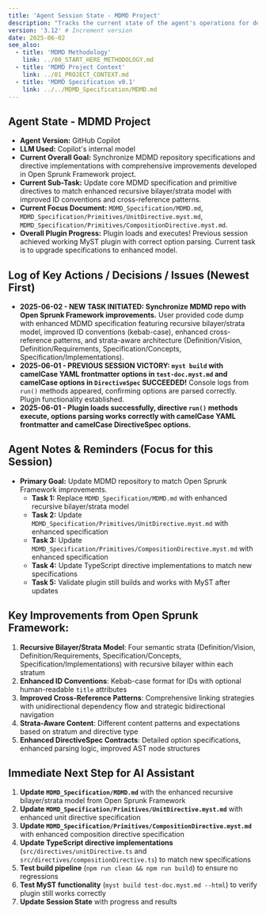 ```yaml
---
title: 'Agent Session State - MDMD Project'
description: "Tracks the current state of the agent's operations for developing the MDMD MyST plugin and specifications."
version: '3.12' # Increment version
date: 2025-06-02
see_also:
  - title: 'MDMD Methodology'
    link: ../00_START_HERE_METHODOLOGY.md
  - title: 'MDMD Project Context'
    link: ../01_PROJECT_CONTEXT.md
  - title: 'MDMD Specification v0.1'
    link: ../../MDMD_Specification/MDMD.md
---
```


## Agent State - MDMD Project

- **Agent Version:** GitHub Copilot
- **LLM Used:** Copilot's internal model
- **Current Overall Goal:** Synchronize MDMD repository specifications and directive implementations with comprehensive improvements developed in Open Sprunk Framework project.
- **Current Sub-Task:** Update core MDMD specification and primitive directives to match enhanced recursive bilayer/strata model with improved ID conventions and cross-reference patterns.
- **Current Focus Document:** `MDMD_Specification/MDMD.md`, `MDMD_Specification/Primitives/UnitDirective.myst.md`, `MDMD_Specification/Primitives/CompositionDirective.myst.md`.
- **Overall Plugin Progress:** Plugin loads and executes! Previous session achieved working MyST plugin with correct option parsing. Current task is to upgrade specifications to enhanced model.

## Log of Key Actions / Decisions / Issues (Newest First)

- **2025-06-02 - NEW TASK INITIATED: Synchronize MDMD repo with Open Sprunk Framework improvements.** User provided code dump with enhanced MDMD specification featuring recursive bilayer/strata model, improved ID conventions (kebab-case), enhanced cross-reference patterns, and strata-aware architecture (Definition/Vision, Definition/Requirements, Specification/Concepts, Specification/Implementations).
- **2025-06-01 - PREVIOUS SESSION VICTORY: `myst build` with camelCase YAML frontmatter options in `test-doc.myst.md` and camelCase options in `DirectiveSpec` SUCCEEDED!** Console logs from `run()` methods appeared, confirming options are parsed correctly. Plugin functionality established.
- **2025-06-01 - Plugin loads successfully, directive `run()` methods execute, options parsing works correctly with camelCase YAML frontmatter and camelCase DirectiveSpec options.**

## Agent Notes & Reminders (Focus for this Session)

- **Primary Goal:** Update MDMD repository to match Open Sprunk Framework improvements.
  - **Task 1:** Replace `MDMD_Specification/MDMD.md` with enhanced recursive bilayer/strata model
  - **Task 2:** Update `MDMD_Specification/Primitives/UnitDirective.myst.md` with enhanced specification
  - **Task 3:** Update `MDMD_Specification/Primitives/CompositionDirective.myst.md` with enhanced specification
  - **Task 4:** Update TypeScript directive implementations to match new specifications
  - **Task 5:** Validate plugin still builds and works with MyST after updates

## Key Improvements from Open Sprunk Framework:

1. **Recursive Bilayer/Strata Model**: Four semantic strata (Definition/Vision, Definition/Requirements, Specification/Concepts, Specification/Implementations) with recursive bilayer within each stratum
2. **Enhanced ID Conventions**: Kebab-case format for IDs with optional human-readable `title` attributes
3. **Improved Cross-Reference Patterns**: Comprehensive linking strategies with unidirectional dependency flow and strategic bidirectional navigation
4. **Strata-Aware Content**: Different content patterns and expectations based on stratum and directive type
5. **Enhanced DirectiveSpec Contracts**: Detailed option specifications, enhanced parsing logic, improved AST node structures

## Immediate Next Step for AI Assistant

1. **Update `MDMD_Specification/MDMD.md`** with the enhanced recursive bilayer/strata model from Open Sprunk Framework
2. **Update `MDMD_Specification/Primitives/UnitDirective.myst.md`** with enhanced unit directive specification
3. **Update `MDMD_Specification/Primitives/CompositionDirective.myst.md`** with enhanced composition directive specification
4. **Update TypeScript directive implementations** (`src/directives/unitDirective.ts` and `src/directives/compositionDirective.ts`) to match new specifications
5. **Test build pipeline** (`npm run clean && npm run build`) to ensure no regressions
6. **Test MyST functionality** (`myst build test-doc.myst.md --html`) to verify plugin still works correctly
7. **Update Session State** with progress and results
